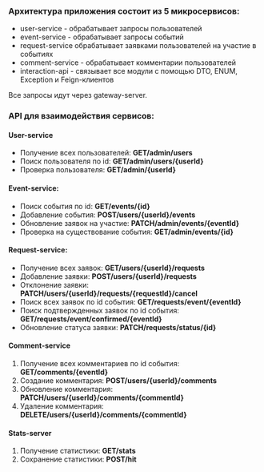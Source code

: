 ### 
### Архитектура приложения состоит из 5 микросервисов:
- user-service - обрабатывает запросы пользователей
- event-service - обрабатывает запросы событий
- request-service обрабатывает заявками пользователей на участие в событиях
- comment-service - обрабатывает комментарии пользователей
- interaction-api - связывает все модули с помощью DTO, ENUM, Exception и Feign-клиентов

Все запросы идут через gateway-server.

### API для взаимодействия сервисов:
#### User-service
- Получение всех пользователей: **GET/admin/users**
- Поиск пользователя по id: **GET/admin/users/{userId}**
- Проверка пользователя: **GET/admin/{userId}**
#### Event-service:
- Поиск события по id: **GET/events/{id}**
- Добавление события: **POST/users/{userId}/events**
- Обновление заявок на участие: **PATCH/admin/events/{eventId}**
- Проверка на существование события: **GET/admin/events/{id}**
#### Request-service:
- Получение всех заявок: **GET/users/{userId}/requests**
- Добавление заявки: **POST/users/{userId}/requests**
- Отклонение заявки: **PATCH/users/{userId}/requests/{requestId}/cancel**
- Поиск всех заявок по id события: **GET/requests/event/{eventId}**
- Поиск подтвержденных заявок по id события: **GET/requests/event/confirmed/{eventId}**
- Обновление статуса заявки: **PATCH/requests/status/{id}**
#### Comment-service
1. Получение всех комментариев по id события: **GET/comments/{eventId}**
2. Создание комментария: **POST/users/{userId}/comments**
3. Обновление комментария: **PATCH/users/{userId}/comments/{commentId}**
4. Удаление комментария: **DELETE/users/{userId}/comments/{commentId}**
#### Stats-server
1. Получение статистики: **GET/stats**
2. Сохранение статистики: **POST/hit**
